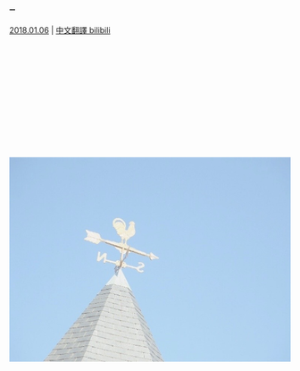### ┈
[2018.01.06](http://blog.nanabunnonijyuuni.com/s/n227/diary/detail/196?ima=1421&cd=blog) | [中文翻譯 bilibili](https://www.bilibili.com/read/cv5047706)
<br><br><br><br><br><br>

<br><br><br><br><br><br><br>
![20180106_Blog_Nagomi_#1](../../../../../Album/Backup/Blog/Nagomi/Jan2018/20180106_Blog_Nagomi_%231.JPG)
<br><br><br>
